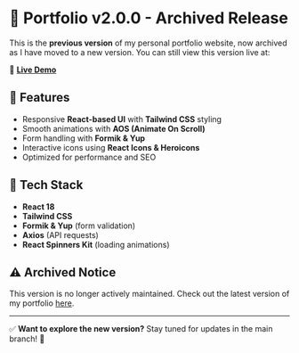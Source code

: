 # 🚀 Portfolio v2.0.0 - Archived Release  

This is the **previous version** of my personal portfolio website, now archived as I have moved to a new version. You can still view this version live at:  

🔗 **[Live Demo](https://farouk-chebaiki-portfolio-lw3n7tpk3-faroukchebaiki.vercel.app)**  

## 🔹 Features  
- Responsive **React-based UI** with **Tailwind CSS** styling  
- Smooth animations with **AOS (Animate On Scroll)**  
- Form handling with **Formik & Yup**  
- Interactive icons using **React Icons & Heroicons**  
- Optimized for performance and SEO  

## 📁 Tech Stack  
- **React 18**  
- **Tailwind CSS**  
- **Formik & Yup** (form validation)  
- **Axios** (API requests)  
- **React Spinners Kit** (loading animations)  

## ⚠️ Archived Notice  
This version is no longer actively maintained. Check out the latest version of my portfolio [here](https://www.farouk.uk/).  

---

✅ **Want to explore the new version?** Stay tuned for updates in the main branch! 🚀  
